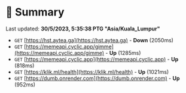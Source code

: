 # 📖 Summary
Last updated: **30/5/2023, 5:35:38 PTG "Asia/Kuala_Lumpur"**

- `GET` [https://hst.aytea.ga](https://hst.aytea.ga) - **Down** (2050ms)
- `GET` [https://memeapi.cyclic.app/gimme](https://memeapi.cyclic.app/gimme) - **Up** (1285ms)
- `GET` [https://memeapi.cyclic.app](https://memeapi.cyclic.app) - **Up** (818ms)
- `GET` [https://klik.ml/health](https://klik.ml/health) - **Up** (1021ms)
- `GET` [https://dumb.onrender.com](https://dumb.onrender.com) - **Up** (952ms)
